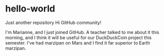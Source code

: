 # hello-world
Just another repository
Hi GitHub community!

I'm Marianne, and I just joined GitHub. A teacher talked to me about it this morning,
and I think it will be useful for our DuckDuckCoin project this semester. 
I've had marzipan on Mars and I find it far superior to Earth marzipan.
